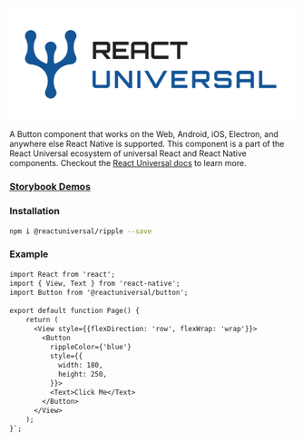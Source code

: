 <p align="center" style="margin-bottom: 0px !important;">
  <img width="600" src="https://raw.githubusercontent.com/react-universal/ripple/master/media/logo.jpg" alt="Material Bread logo" align="center">
</p>

A Button component that works on the Web, Android, iOS, Electron, and anywhere else React Native is supported. This component is a part of the React Universal ecosystem of universal React and React Native components. Checkout the [React Universal docs](https://github.com/react-universal/react-universal) to learn more.

### [Storybook Demos](https://react-universal.github.io/button/?path=/story/*)

### Installation

```bash
npm i @reactuniversal/ripple --save
```

### Example

```
import React from 'react';
import { View, Text } from 'react-native';
import Button from '@reactuniversal/button';

export default function Page() {
    return (
      <View style={{flexDirection: 'row', flexWrap: 'wrap'}}>
        <Button
          rippleColor={'blue'}
          style={{
            width: 180,
            height: 250,
          }}>
          <Text>Click Me</Text>
        </Button>
      </View>
    );
}`;

```
